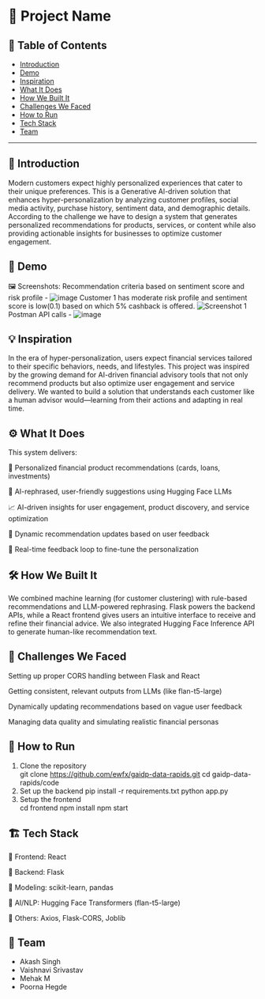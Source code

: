 # 🚀 Project Name

## 📌 Table of Contents
- [Introduction](#introduction)
- [Demo](#demo)
- [Inspiration](#inspiration)
- [What It Does](#what-it-does)
- [How We Built It](#how-we-built-it)
- [Challenges We Faced](#challenges-we-faced)
- [How to Run](#how-to-run)
- [Tech Stack](#tech-stack)
- [Team](#team)

---

## 🎯 Introduction
Modern customers expect highly personalized experiences that cater to their unique preferences. This is a Generative Al-driven solution that enhances hyper-personalization by analyzing customer profiles, social media activity, purchase history, sentiment data, and demographic details. According to the challenge we have to design a system that generates personalized recommendations for products, services, or content while also providing actionable insights for businesses to optimize customer engagement.

## 🎥 Demo
🖼️ Screenshots:
Recommendation criteria based on sentiment score and risk profile - 
![image](https://github.com/user-attachments/assets/2d8f5221-7940-47cc-9918-4439ca5e1ae0)
Customer 1 has moderate risk profile and sentiment score is low(0.1) based on which 5% cashback is offered.
![Screenshot 1](https://github.com/user-attachments/assets/b7b7cf9e-5f69-4763-897f-bfa4306fcc4f)
Postman API calls -
![image](https://github.com/user-attachments/assets/508946d8-43a2-4799-afec-2b92b2dd6572)



## 💡 Inspiration
In the era of hyper-personalization, users expect financial services tailored to their specific behaviors, needs, and lifestyles. This project was inspired by the growing demand for AI-driven financial advisory tools that not only recommend products but also optimize user engagement and service delivery. We wanted to build a solution that understands each customer like a human advisor would—learning from their actions and adapting in real time.

## ⚙️ What It Does
This system delivers:

🎯 Personalized financial product recommendations (cards, loans, investments)

🤖 AI-rephrased, user-friendly suggestions using Hugging Face LLMs

📈 AI-driven insights for user engagement, product discovery, and service optimization

🔄 Dynamic recommendation updates based on user feedback

💬 Real-time feedback loop to fine-tune the personalization

## 🛠️ How We Built It
We combined machine learning (for customer clustering) with rule-based recommendations and LLM-powered rephrasing. Flask powers the backend APIs, while a React frontend gives users an intuitive interface to receive and refine their financial advice. We also integrated Hugging Face Inference API to generate human-like recommendation text.

## 🚧 Challenges We Faced
Setting up proper CORS handling between Flask and React

Getting consistent, relevant outputs from LLMs (like flan-t5-large)

Dynamically updating recommendations based on vague user feedback

Managing data quality and simulating realistic financial personas

## 🏃 How to Run
1. Clone the repository  
   git clone https://github.com/ewfx/gaidp-data-rapids.git
   cd gaidp-data-rapids/code
2. Set up the backend 
   pip install -r requirements.txt
   python app.py
3. Setup the frontend  
   cd frontend
   npm install
   npm start

## 🏗️ Tech Stack
🔹 Frontend: React

🔹 Backend: Flask

🔹 Modeling: scikit-learn, pandas

🔹 AI/NLP: Hugging Face Transformers (flan-t5-large)

🔹 Others: Axios, Flask-CORS, Joblib

## 👥 Team
- Akash Singh
- Vaishnavi Srivastav
- Mehak M
- Poorna Hegde
